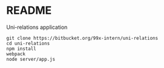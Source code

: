 # README #

Uni-relations application

```
git clone https://bitbucket.org/99x-intern/uni-relations
cd uni-relations
npm install
webpack
node server/app.js
```